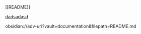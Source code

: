 [[README]]



[dadsadasd](obsidian://adv-uri?vault=documentation&filepath=README.md)

obsidian://adv-uri?vault=documentation&filepath=README.md
